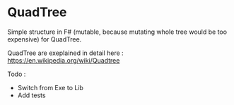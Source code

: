 # QuadTree

Simple structure in F# (mutable, because mutating whole tree would be too expensive) for QuadTree.

QuadTree are exeplained in detail here : https://en.wikipedia.org/wiki/Quadtree

Todo :
* Switch from Exe to Lib
* Add tests
